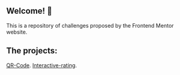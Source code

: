 ## Welcome! 👋
This is a repository of challenges proposed by the Frontend Mentor website.

## The projects:
[QR-Code](https://qr-code-six-umber.vercel.app/).
[Interactive-rating](https://interactive-rating-sigma.vercel.app/).